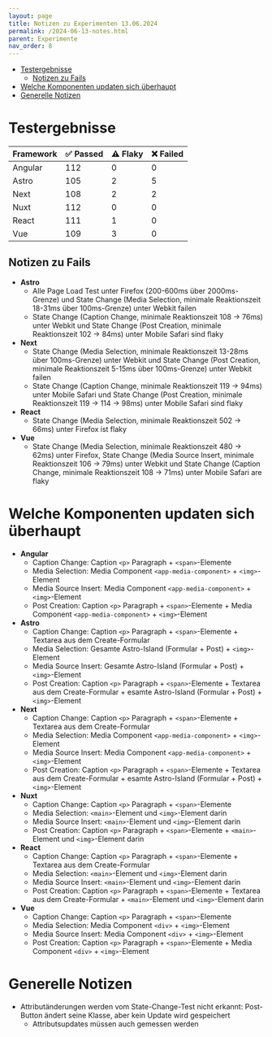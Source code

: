 ```yaml
---
layout: page
title: Notizen zu Experimenten 13.06.2024
permalink: /2024-06-13-notes.html
parent: Experimente
nav_order: 8
---
```


- [Testergebnisse](#testergebnisse)
  - [Notizen zu Fails](#notizen-zu-fails)
- [Welche Komponenten updaten sich überhaupt](#welche-komponenten-updaten-sich-überhaupt)
- [Generelle Notizen](#generelle-notizen)


# Testergebnisse

| Framework | ✅ Passed | ⚠️ Flaky | ❌ Failed |
| --------- | -------- | ------- | -------- |
| Angular   | 112      | 0       | 0        |
| Astro     | 105      | 2       | 5        |
| Next      | 108      | 2       | 2        |
| Nuxt      | 112      | 0       | 0        |
| React     | 111      | 1       | 0        |
| Vue       | 109      | 3       | 0        |

## Notizen zu Fails

- **Astro**
  - Alle Page Load Test unter Firefox (200-600ms über 2000ms-Grenze) und State Change (Media Selection, minimale Reaktionszeit 18-31ms über 100ms-Grenze) unter Webkit failen
  - State Change (Caption Change, minimale Reaktionszeit 108 -> 76ms) unter Webkit und State Change (Post Creation, minimale Reaktionszeit 102 -> 84ms) unter Mobile Safari sind flaky
- **Next**
  - State Change (Media Selection, minimale Reaktionszeit 13-28ms über 100ms-Grenze) unter Webkit und State Change (Post Creation, minimale Reaktionszeit 5-15ms über 100ms-Grenze) unter Webkit failen
  - State Change (Caption Change, minimale Reaktionszeit 119 -> 94ms) unter Mobile Safari und State Change (Post Creation, minimale Reaktionszeit 119 -> 114 -> 98ms) unter Mobile Safari sind flaky
- **React**
  - State Change (Media Selection, minimale Reaktionszeit 502 -> 66ms) unter Firefox ist flaky
- **Vue**
  - State Change (Media Selection, minimale Reaktionszeit 480 -> 62ms) unter Firefox, State Change (Media Source Insert, minimale Reaktionszeit 106 -> 79ms) unter Webkit und State Change (Caption Change, minimale Reaktionszeit 108 -> 71ms) unter Mobile Safari are flaky

# Welche Komponenten updaten sich überhaupt 

- **Angular**
  - Caption Change: Caption `<p>` Paragraph + `<span>`-Elemente
  - Media Selection: Media Component `<app-media-component>` + `<img>`-Element
  - Media Source Insert: Media Component `<app-media-component>` + `<img>`-Element
  - Post Creation: Caption `<p>` Paragraph + `<span>`-Elemente + Media Component `<app-media-component>` + `<img>`-Element
- **Astro**
  - Caption Change: Caption `<p>` Paragraph + `<span>`-Elemente + Textarea aus dem Create-Formular
  - Media Selection: Gesamte Astro-Island (Formular + Post) + `<img>`-Element
  - Media Source Insert: Gesamte Astro-Island (Formular + Post) + `<img>`-Element
  - Post Creation: Caption `<p>` Paragraph + `<span>`-Elemente + Textarea aus dem Create-Formular + esamte Astro-Island (Formular + Post) + `<img>`-Element
- **Next**
  - Caption Change: Caption `<p>` Paragraph + `<span>`-Elemente + Textarea aus dem Create-Formular
  - Media Selection: Media Component `<app-media-component>` + `<img>`-Element
  - Media Source Insert: Media Component `<app-media-component>` + `<img>`-Element
  - Post Creation: Caption `<p>` Paragraph + `<span>`-Elemente + Textarea aus dem Create-Formular + esamte Astro-Island (Formular + Post) + `<img>`-Element
- **Nuxt**
  - Caption Change: Caption `<p>` Paragraph + `<span>`-Elemente
  - Media Selection: `<main>`-Element und `<img>`-Element darin
  - Media Source Insert: `<main>`-Element und `<img>`-Element darin
  - Post Creation: Caption `<p>` Paragraph + `<span>`-Elemente + `<main>`-Element und `<img>`-Element darin
- **React**
  - Caption Change: Caption `<p>` Paragraph + `<span>`-Elemente + Textarea aus dem Create-Formular
  - Media Selection: `<main>`-Element und `<img>`-Element darin
  - Media Source Insert: `<main>`-Element und `<img>`-Element darin
  - Post Creation: Caption `<p>` Paragraph + `<span>`-Elemente + Textarea aus dem Create-Formular + `<main>`-Element und `<img>`-Element darin
- **Vue**
  - Caption Change: Caption `<p>` Paragraph + `<span>`-Elemente
  - Media Selection: Media Component `<div>` + `<img>`-Element
  - Media Source Insert: Media Component `<div>` + `<img>`-Element
  - Post Creation: Caption `<p>` Paragraph + `<span>`-Elemente + Media Component `<div>` + `<img>`-Element

# Generelle Notizen

- Attributänderungen werden vom State-Change-Test nicht erkannt: Post-Button ändert seine Klasse, aber kein Update wird gespeichert
  - Attributsupdates müssen auch gemessen werden